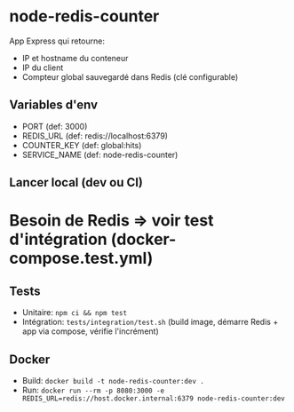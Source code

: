 # node-redis-counter

App Express qui retourne:
- IP et hostname du conteneur
- IP du client
- Compteur global sauvegardé dans Redis (clé configurable)

## Variables d'env
- PORT (def: 3000)
- REDIS_URL (def: redis://localhost:6379)
- COUNTER_KEY (def: global:hits)
- SERVICE_NAME (def: node-redis-counter)

## Lancer local (dev ou CI)
# Besoin de Redis => voir test d'intégration (docker-compose.test.yml)

## Tests
- Unitaire: `npm ci && npm test`
- Intégration: `tests/integration/test.sh` (build image, démarre Redis + app via compose, vérifie l'incrément)

## Docker
- Build: `docker build -t node-redis-counter:dev .`
- Run: `docker run --rm -p 8080:3000 -e REDIS_URL=redis://host.docker.internal:6379 node-redis-counter:dev`
